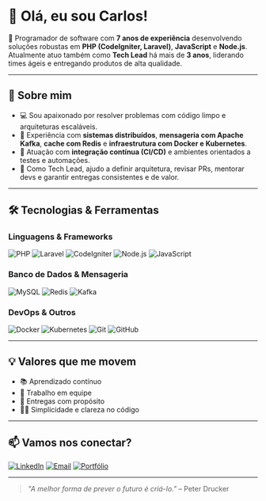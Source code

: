 # 👋 Olá, eu sou Carlos!

🎯 Programador de software com **7 anos de experiência** desenvolvendo soluções robustas em **PHP (CodeIgniter, Laravel)**, **JavaScript** e **Node.js**. Atualmente atuo também como **Tech Lead** há mais de **3 anos**, liderando times ágeis e entregando produtos de alta qualidade.

---

## 🧠 Sobre mim

- 💻 Sou apaixonado por resolver problemas com código limpo e arquiteturas escaláveis.
- 🧩 Experiência com **sistemas distribuídos**, **mensageria com Apache Kafka**, **cache com Redis** e **infraestrutura com Docker e Kubernetes**.
- 🔁 Atuação com **integração contínua (CI/CD)** e ambientes orientados a testes e automações.
- 🧭 Como Tech Lead, ajudo a definir arquitetura, revisar PRs, mentorar devs e garantir entregas consistentes e de valor.

---

## 🛠️ Tecnologias & Ferramentas

### Linguagens & Frameworks
![PHP](https://img.shields.io/badge/PHP-777BB4?style=for-the-badge&logo=php&logoColor=white)
![Laravel](https://img.shields.io/badge/Laravel-FF2D20?style=for-the-badge&logo=laravel&logoColor=white)
![CodeIgniter](https://img.shields.io/badge/CodeIgniter-EF4223?style=for-the-badge&logo=codeigniter&logoColor=white)
![Node.js](https://img.shields.io/badge/Node.js-339933?style=for-the-badge&logo=nodedotjs&logoColor=white)
![JavaScript](https://img.shields.io/badge/JavaScript-F7DF1E?style=for-the-badge&logo=javascript&logoColor=black)

### Banco de Dados & Mensageria
![MySQL](https://img.shields.io/badge/MySQL-4479A1?style=for-the-badge&logo=mysql&logoColor=white)
![Redis](https://img.shields.io/badge/Redis-DC382D?style=for-the-badge&logo=redis&logoColor=white)
![Kafka](https://img.shields.io/badge/Kafka-231F20?style=for-the-badge&logo=apachekafka&logoColor=white)

### DevOps & Outros
![Docker](https://img.shields.io/badge/Docker-2496ED?style=for-the-badge&logo=docker&logoColor=white)
![Kubernetes](https://img.shields.io/badge/Kubernetes-326CE5?style=for-the-badge&logo=kubernetes&logoColor=white)
![Git](https://img.shields.io/badge/Git-F05032?style=for-the-badge&logo=git&logoColor=white)
![GitHub](https://img.shields.io/badge/GitHub-181717?style=for-the-badge&logo=github&logoColor=white)

---

## 💡 Valores que me movem
- 📚 Aprendizado contínuo
- 🤝 Trabalho em equipe
- 🚀 Entregas com propósito
- 🧘‍♂️ Simplicidade e clareza no código

---

## 📫 Vamos nos conectar?

[![LinkedIn](https://img.shields.io/badge/LinkedIn-0A66C2?style=for-the-badge&logo=linkedin&logoColor=white)](https://www.linkedin.com/in/seu-usuario)
[![Email](https://img.shields.io/badge/Email-D14836?style=for-the-badge&logo=gmail&logoColor=white)](mailto:seu@email.com)
[![Portfólio](https://img.shields.io/badge/Portfólio-000000?style=for-the-badge&logo=About.me&logoColor=white)](https://seusite.dev)

---

> _"A melhor forma de prever o futuro é criá-lo."_ – Peter Drucker
